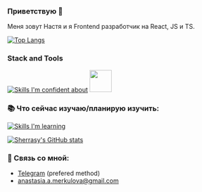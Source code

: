 ### Приветствую 👋

Меня зовут Настя и я Frontend разработчик на React, JS и TS.

[![Top Langs](https://github-readme-stats.vercel.app/api/top-langs/?username=sherrasy&layout=compact)](https://github.com/anuraghazra/github-readme-stats)

### Stack and Tools

[![Skills I'm confident about](https://skillicons.dev/icons?i=react,ts,js,html,css,scss,bootstrap,figma,firebase,redux,nodejs,nestjs)](https://skillicons.dev) <img width='50' src="https://cdn.cdnlogo.com/logos/m/6/mobx.svg">


### :books: Что сейчас изучаю/планирую изучить:
[![Skills I'm learning](https://skillicons.dev/icons?i=nextjs,vue,tailwind)](https://skillicons.dev)

[![Sherrasy's GitHub stats](https://github-readme-stats.vercel.app/api?username=sherrasy&count_private=true&theme=radical&hide=stars&hide_rank=true&show_icons=true)](https://github.com/anuraghazra/github-readme-stats)

### :e-mail: Связь со мной:
- [Telegram](https://t.me/sherrasy) (prefered method)
- anastasia.a.merkulova@gmail.com

